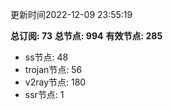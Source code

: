 更新时间2022-12-09 23:55:19

**总订阅: 73**
**总节点: 994**
**有效节点: 285**
- ss节点: 48
- trojan节点: 56
- v2ray节点: 180
- ssr节点: 1
